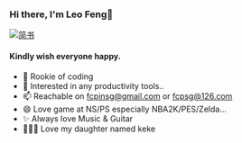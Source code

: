 ### Hi there, I'm Leo Feng👋

<!--
**kkfreedom/kkfreedom** is a ✨ _special_ ✨ repository because its `README.md` (this file) appears on your GitHub profile.
-->
[![简书](https://img.shields.io/badge/简书-kk爱自由-orange)](https://www.jianshu.com/u/6e12b2b16b80)
#### Kindly wish everyone happy.


- 🔭    Rookie of coding
- 🌱    Interested in any productivity tools..
- 📫    Reachable on fcpinsg@gmail.com or fcpsg@126.com
- 😄    Love game at NS/PS especially NBA2K/PES/Zelda...
- ✨    Always love Music & Guitar
- 👨‍👩‍👧    Love my daughter named keke

